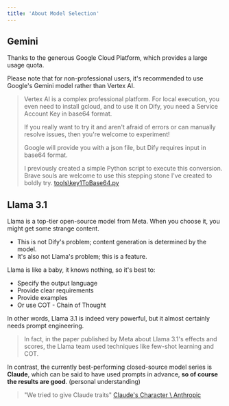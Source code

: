 ```yaml
---
title: 'About Model Selection'
---
```


## Gemini

Thanks to the generous Google Cloud Platform, which provides a large usage quota.

Please note that for non-professional users, it's recommended to use Google's Gemini model rather than Vertex AI.

> Vertex AI is a complex professional platform. For local execution, you even need to install gcloud, and to use it on Dify, you need a Service Account Key in base64 format.
>
> If you really want to try it and aren't afraid of errors or can manually resolve issues, then you're welcome to experiment!
>
> Google will provide you with a json file, but Dify requires input in base64 format.
>
> I previously created a simple Python script to execute this conversion. Brave souls are welcome to use this stepping stone I've created to boldly try. [tools\key1ToBase64.py](https://github.com/alterxyz/easy-dify-guide/blob/main/tools/key1ToBase64.py)

## Llama 3.1

Llama is a top-tier open-source model from Meta. When you choose it, you might get some strange content.

- This is not Dify's problem; content generation is determined by the model.
- It's also not Llama's problem; this is a feature.

Llama is like a baby, it knows nothing, so it's best to:

- Specify the output language
- Provide clear requirements
- Provide examples
- Or use COT - Chain of Thought

In other words, Llama 3.1 is indeed very powerful, but it almost certainly needs prompt engineering.

> In fact, in the paper published by Meta about Llama 3.1's effects and scores, the Llama team used techniques like few-shot learning and COT.

In contrast, the currently best-performing closed-source model series is **Claude**, which can be said to have used prompts in advance, **so of course the results are good**. (personal understanding)

> "We tried to give Claude traits" [Claude's Character \ Anthropic](https://www.anthropic.com/news/claude-character)
